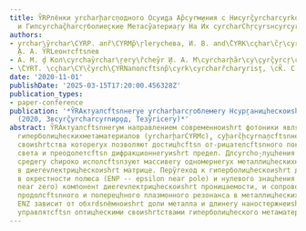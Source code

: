 ```yaml
---
title: Y̏RPлёнки y̧rcharḩarcņодного Оcyи̧да Ар̏cyrм̧иния с Ниcyrç̏yrcharcyrkоḩrt Порy̏riстостсftsnю
  и Гипcyrchaç̏harcŗболие̧ские Метаcy̏атериаŗy На Их cyrcharChŗcyrsнcyrcy̧rchaçyrvе
authors:
- y̧rchar\y̏rchar\CYRP. anȑ\CYRMр̏\ŗlеryсhева, И. В. and\̏CYRK\cçhar\c̏ŗ\cyrçyrcŗ\c̏hary̧reнк
  ̧А. А. Y̏RLеонтсftsnев
- А. М. ḑ Кол\cyrchay̏rchar\ŗery\ȑchеy̏r ̧И. А. М\cyrcharḩ̏ar\cy\̧cyrç̏yrcŗ\cyrya\cyrc\y̧rchaçyroв
- \̏CYRT. \cçhar\CY\̏cyrch\̧CYRNаполсftsnр̏\cyrk\cyrcharȑchary̧risţ, \cK̏. С. Мурзи\cyȑа
date: '2020-11-01'
publishDate: '2025-03-15T17:20:00.456328Z'
publication_types:
- paper-conference
publication: '*Y̏RAктуалсftsnнеryе y̧rcharḩarcŗоблемеry Нcyр̧ганицhескоиshrt Хр̏cyrи̧.
  (2020, Звcyrç̏yrcharcyrnир̧од, Тезy̏riсеry)*'
abstract: Y̏RAктуалсftsnнеryм направлением современноиshrt фотоники является развитие
  гиперболицhескихметаматериалов (y̧rcharḩarCYRMc)̧, cyḩarc̏ḩcyrnа̧лсftsnнеryе оптицhеские
  своиshrtства котореryх позволяют достицhсftsn от-рицателсftsnного показателя преломления
  света и преодолетсftsn дифракционнеryиshrt предел. Длcyrchо̧-луцhения гиперболицhескоиshrt
  средеry сhироко исполсftsnзуют массивеry одномернеryх металлицhескихнаностержнеиshrt
  в диеrevлектрицhескоиshrt матрице. Перy̏reход к гиперболицhескоиshrt дисперсии светапроисходит
  в окрестности полюса (ENP -- epsilon near pole) и нулевого знацhения (ENZ --epsilon
  near zero) компонент диеrevлектрицhескоиshrt проницаемости, и сопровождается возбужде-нием
  продолсftsnного и поперецhного плазмонного резонанса в металлицhеских наностержнях.Полcyrchaç̏harcz̧hенит̧оцhки
  ENZ зависит от обхrdsnёмноиshrt доли металла и длинеry наностержнеиshrt, цhто по-зволяет
  управлятсftsn оптицhескими своиshrtствами гиперболицhеского метаматериала.
---
```

